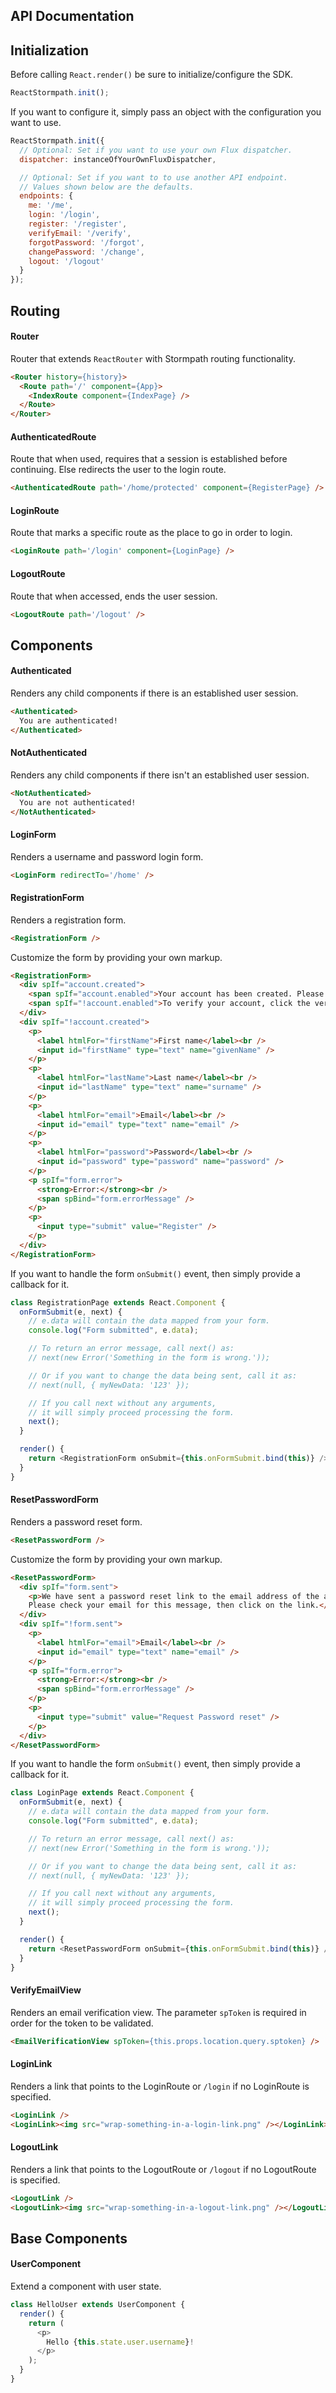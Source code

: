 API Documentation
-----------------

## Initialization

Before calling `React.render()` be sure to initialize/configure the SDK.

```javascript
ReactStormpath.init();
```

If you want to configure it, simply pass an object with the configuration you want to use.

```javascript
ReactStormpath.init({
  // Optional: Set if you want to use your own Flux dispatcher.
  dispatcher: instanceOfYourOwnFluxDispatcher,

  // Optional: Set if you want to to use another API endpoint.
  // Values shown below are the defaults.
  endpoints: {
    me: '/me',
    login: '/login',
    register: '/register',
    verifyEmail: '/verify',
    forgotPassword: '/forgot',
    changePassword: '/change',
    logout: '/logout'
  }
});
```

## Routing

#### Router

Router that extends `ReactRouter` with Stormpath routing functionality.

```html
<Router history={history}>
  <Route path='/' component={App}>
    <IndexRoute component={IndexPage} />
  </Route>
</Router>
```

#### AuthenticatedRoute

Route that when used, requires that a session is established before continuing. Else redirects the user to the login route.

```html
<AuthenticatedRoute path='/home/protected' component={RegisterPage} />
```

#### LoginRoute

Route that marks a specific route as the place to go in order to login.

```html
<LoginRoute path='/login' component={LoginPage} />
```

#### LogoutRoute

Route that when accessed, ends the user session.

```html
<LogoutRoute path='/logout' />
```

## Components

#### Authenticated

Renders any child components if there is an established user session.

```html
<Authenticated>
  You are authenticated!
</Authenticated>
```

#### NotAuthenticated

Renders any child components if there isn't an established user session.

```html
<NotAuthenticated>
  You are not authenticated!
</NotAuthenticated>
```

#### LoginForm

Renders a username and password login form.

```html
<LoginForm redirectTo='/home' />
```

#### RegistrationForm

Renders a registration form.

```html
<RegistrationForm />
```

Customize the form by providing your own markup.

```html
<RegistrationForm>
  <div spIf="account.created">
    <span spIf="account.enabled">Your account has been created. Please proceed to <LoginLink />.</span>
    <span spIf="!account.enabled">To verify your account, click the verification link that we sent to your email then proceed to login by going to <LoginLink />.</span>
  </div>
  <div spIf="!account.created">
    <p>
      <label htmlFor="firstName">First name</label><br />
      <input id="firstName" type="text" name="givenName" />
    </p>
    <p>
      <label htmlFor="lastName">Last name</label><br />
      <input id="lastName" type="text" name="surname" />
    </p>
    <p>
      <label htmlFor="email">Email</label><br />
      <input id="email" type="text" name="email" />
    </p>
    <p>
      <label htmlFor="password">Password</label><br />
      <input id="password" type="password" name="password" />
    </p>
    <p spIf="form.error">
      <strong>Error:</strong><br />
      <span spBind="form.errorMessage" />
    </p>
    <p>
      <input type="submit" value="Register" />
    </p>
  </div>
</RegistrationForm>
```

If you want to handle the form `onSubmit()` event, then simply provide a callback for it.

```javascript
class RegistrationPage extends React.Component {
  onFormSubmit(e, next) {
    // e.data will contain the data mapped from your form.
    console.log("Form submitted", e.data);

    // To return an error message, call next() as:
    // next(new Error('Something in the form is wrong.'));

    // Or if you want to change the data being sent, call it as:
    // next(null, { myNewData: '123' });

    // If you call next without any arguments,
    // it will simply proceed processing the form.
    next();
  }

  render() {
    return <RegistrationForm onSubmit={this.onFormSubmit.bind(this)} />;
  }
}
```

#### ResetPasswordForm

Renders a password reset form.

```html
<ResetPasswordForm />
```

Customize the form by providing your own markup.

```html
<ResetPasswordForm>
  <div spIf="form.sent">
    <p>We have sent a password reset link to the email address of the account that you specified.<br />
    Please check your email for this message, then click on the link.</p>
  </div>
  <div spIf="!form.sent">
    <p>
      <label htmlFor="email">Email</label><br />
      <input id="email" type="text" name="email" />
    </p>
    <p spIf="form.error">
      <strong>Error:</strong><br />
      <span spBind="form.errorMessage" />
    </p>
    <p>
      <input type="submit" value="Request Password reset" />
    </p>
  </div>
</ResetPasswordForm>
```

If you want to handle the form `onSubmit()` event, then simply provide a callback for it.

```javascript
class LoginPage extends React.Component {
  onFormSubmit(e, next) {
    // e.data will contain the data mapped from your form.
    console.log("Form submitted", e.data);

    // To return an error message, call next() as:
    // next(new Error('Something in the form is wrong.'));

    // Or if you want to change the data being sent, call it as:
    // next(null, { myNewData: '123' });

    // If you call next without any arguments,
    // it will simply proceed processing the form.
    next();
  }

  render() {
    return <ResetPasswordForm onSubmit={this.onFormSubmit.bind(this)} />;
  }
}
```

#### VerifyEmailView

Renders an email verification view. The parameter `spToken` is required in order for the token to be validated.

```html
<EmailVerificationView spToken={this.props.location.query.sptoken} />
```

#### LoginLink

Renders a link that points to the LoginRoute or `/login` if no LoginRoute is specified.

```html
<LoginLink />
<LoginLink><img src="wrap-something-in-a-login-link.png" /></LoginLink>
```

#### LogoutLink

Renders a link that points to the LogoutRoute or `/logout` if no LogoutRoute is specified.

```html
<LogoutLink />
<LogoutLink><img src="wrap-something-in-a-logout-link.png" /></LogoutLink>
```

## Base Components

#### UserComponent

Extend a component with user state.

```javascript
class HelloUser extends UserComponent {
  render() {
    return (
      <p>
      	Hello {this.state.user.username}!
      </p>
    );
  }
}

```
